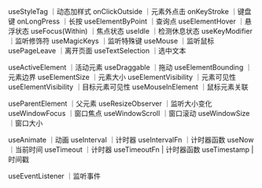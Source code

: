 useStyleTag ｜动态加样式
onClickOutside ｜元素外点击
onKeyStroke ｜键盘键
onLongPress ｜长按
useElementByPoint ｜查询点
useElementHover ｜悬浮状态
useFocus(Within) ｜焦点状态
useIdle ｜检测休息状态
useKeyModifier ｜监听修饰符
useMagicKeys ｜监听特殊键
useMouse ｜监听鼠标
usePageLeave ｜离开页面
useTextSelection ｜选中文本

useActiveElement ｜活动元素
useDraggable ｜拖动
useElementBounding ｜元素边界
useElementSize ｜元素大小
useElementVisibility ｜元素可见性
useElementVisibility ｜目标元素可见性
useMouseInElement ｜鼠标元素关联

useParentElement ｜父元素
useResizeObserver ｜监听大小变化
useWindowFocus ｜窗口焦点
useWindowScroll ｜窗口滚动
useWindowSize ｜窗口大小

useAnimate ｜动画
useInterval ｜计时器
useIntervalFn ｜计时器函数
useNow ｜当前时间
useTimeout ｜计时器
useTimeoutFn | 计时器函数
useTimestamp | 时间戳

useEventListener ｜监听事件
